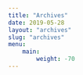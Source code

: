 ```yaml
---
title: "Archives"
date: 2019-05-28
layout: "archives"
slug: "archives"
menu:
    main:
        weight: -70
---
```

